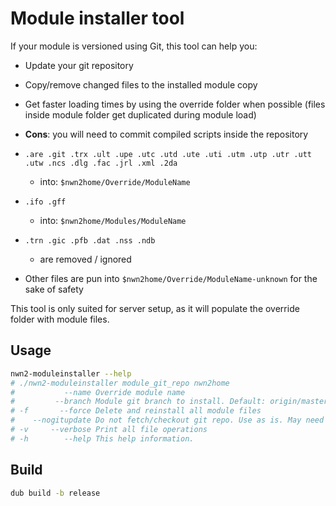# Module installer tool

If your module is versioned using Git, this tool can help you:
- Update your git repository
- Copy/remove changed files to the installed module copy
- Get faster loading times by using the override folder when possible (files
  inside module folder get duplicated during module load)
- __Cons__: you will need to commit compiled scripts inside the repository

- `.are .git .trx .ult .upe .utc .utd .ute .uti .utm .utp .utr .utt .utw .ncs .dlg .fac .jrl .xml .2da`
    + into: `$nwn2home/Override/ModuleName`
- `.ifo .gff`
    + into: `$nwn2home/Modules/ModuleName`
- `.trn .gic .pfb .dat .nss .ndb`
    + are removed / ignored
- Other files are pun into `$nwn2home/Override/ModuleName-unknown` for the sake of safety


This tool is only suited for server setup, as it will populate the override
folder with module files.


## Usage

```bash
nwn2-moduleinstaller --help
# ./nwn2-moduleinstaller module_git_repo nwn2home
#           --name Override module name
#         --branch Module git branch to install. Default: origin/master
# -f       --force Delete and reinstall all module files
#    --nogitupdate Do not fetch/checkout git repo. Use as is. May need -f in some cases.
# -v     --verbose Print all file operations
# -h        --help This help information.
```



## Build

```bash
dub build -b release
```